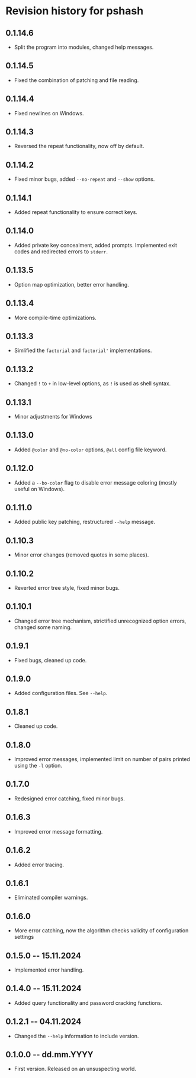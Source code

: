# Revision history for pshash

## 0.1.14.6

* Split the program into modules, changed help messages.

## 0.1.14.5

* Fixed the combination of patching and file reading.

## 0.1.14.4

* Fixed newlines on Windows.

## 0.1.14.3

* Reversed the repeat functionality, now off by default.

## 0.1.14.2

* Fixed minor bugs, added `--no-repeat` and `--show` options.

## 0.1.14.1

* Added repeat functionality to ensure correct keys.

## 0.1.14.0

* Added private key concealment, added prompts. Implemented exit codes and redirected errors to `stderr`.

## 0.1.13.5

* Option map optimization, better error handling.

## 0.1.13.4

* More compile-time optimizations.

## 0.1.13.3

* Simlified the `factorial` and `factorial'` implementations.

## 0.1.13.2

* Changed `!` to `+` in low-level options, as `!` is used as shell syntax.

## 0.1.13.1

* Minor adjustments for Windows

## 0.1.13.0

* Added `@color` and `@no-color` options, `@all` config file keyword.

## 0.1.12.0

* Added a `--bo-color` flag to disable error message coloring (mostly useful on Windows).

## 0.1.11.0

* Added public key patching, restructured `--help` message.

## 0.1.10.3

* Minor error changes (removed quotes in some places).

## 0.1.10.2

* Reverted error tree style, fixed minor bugs.

## 0.1.10.1

* Changed error tree mechanism, strictified unrecognized option errors, changed some naming.

## 0.1.9.1

* Fixed bugs, cleaned up code.

## 0.1.9.0

* Added configuration files. See `--help`.

## 0.1.8.1

* Cleaned up code.

## 0.1.8.0

* Improved error messages, implemented limit on number of pairs printed using the `-l` option.

## 0.1.7.0

* Redesigned error catching, fixed minor bugs.

## 0.1.6.3

* Improved error message formatting.

## 0.1.6.2

* Added error tracing.

## 0.1.6.1

* Eliminated compiler warnings.

## 0.1.6.0

* More error catching, now the algorithm checks validity of configuration settings

## 0.1.5.0 -- 15.11.2024

* Implemented error handling.

## 0.1.4.0 -- 15.11.2024

* Added query functionality and password cracking functions.

## 0.1.2.1 -- 04.11.2024

* Changed the `--help` information to include version.

## 0.1.0.0 -- dd.mm.YYYY

* First version. Released on an unsuspecting world.
